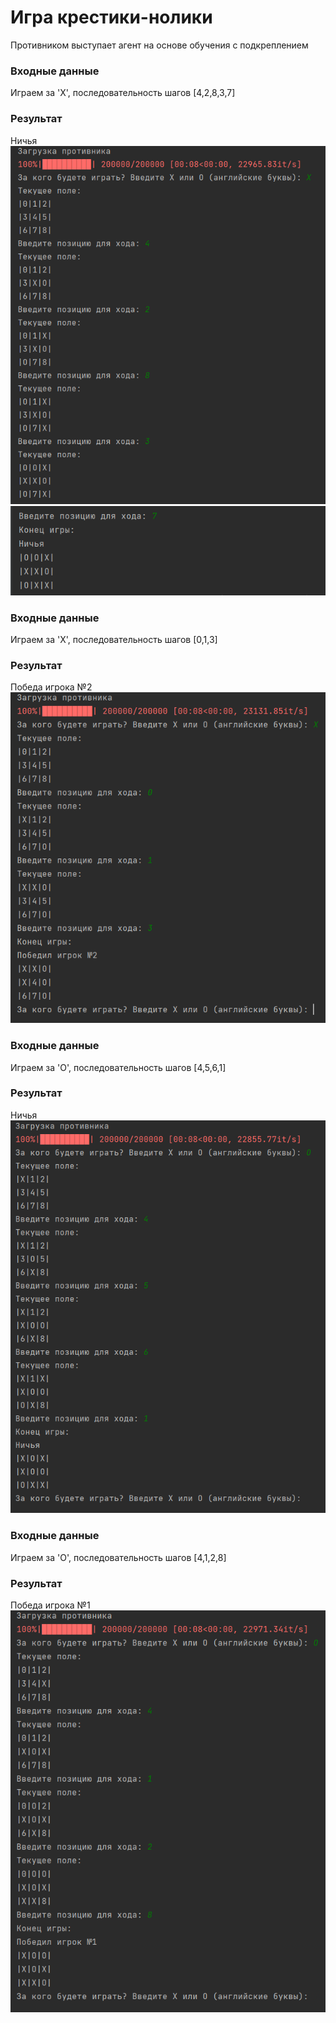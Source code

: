 # Игра крестики-нолики
Противником выступает агент на основе обучения с подкреплением  
### Входные данные
Играем за 'X', последовательность шагов [4,2,8,3,7]
### Результат
Ничья  
![Alt text](/img/X1_1.png "")  
![Alt text](/img/X1_2.png "")  
### Входные данные
Играем за 'X', последовательность шагов [0,1,3]
### Результат
Победа игрока №2  
![Alt text](/img/X2.png "")  
### Входные данные
Играем за 'O', последовательность шагов [4,5,6,1]
### Результат
Ничья  
![Alt text](/img/O1.png "")  
### Входные данные
Играем за 'O', последовательность шагов [4,1,2,8]
### Результат
Победа игрока №1  
![Alt text](/img/O2.png "")  